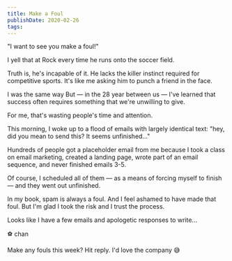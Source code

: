 ```yaml
---
title: Make a Foul
publishDate: 2020-02-26
tags:
---
```


"I want to see you make a foul!"

I yell that at Rock every time he runs onto the soccer field.

Truth is, he's incapable of it.
He lacks the killer instinct required for competitive sports.
It's like me asking him to punch a friend in the face.

I was the same way
But — in the 28 year between us — I've learned that success often requires something that we're unwilling to give.

For me, that's wasting people's time and attention.

This morning, I woke up to a flood of emails with largely identical text:
"hey, did you mean to send this? It seems unfinished..."

Hundreds of people got a placeholder email from me because I took a class on email marketing, created a landing page, wrote part of an email sequence, and never finished emails 3-5.

Of course, I scheduled all of them — as a means of forcing myself to finish — and they went out unfinished.

In my book, spam is always a foul.
And I feel ashamed to have made that foul.
But I'm glad I took the risk and I trust the process.

Looks like I have a few emails and apologetic responses to write...

⚽️ chan

Make any fouls this week?
Hit reply. I'd love the company 😅
